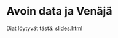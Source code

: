 Avoin data ja Venäjä
========================================================

<!--
pandoc -s -S -H /home/aurelius/workspace/web/css/rmarkdown.css index.md -o index.html
cp index.md README.md
-->

Diat löytyvät tästä: [slides.html](slides.html)